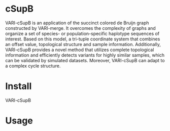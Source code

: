 # cSupB
VARI-cSupB is an application of the succinct colored de Bruijn graph constructed by VARI-merge. It overcomes the complexity of graphs and organize a set of species- or population-specific haplotype sequences of interest. Based on this model, a tri-tuple coordinate system that combines an offset value, topological structure and sample information. Additionally, VARI-cSupB provides a novel method that utilizes complete topological information and efficiently detects variants for highly similar samples, which can be validated by simulated datasets. Moreover, VARI-cSupB can adapt to a complex cycle structure.

# Install
VARI-cSupB 


# Usage
